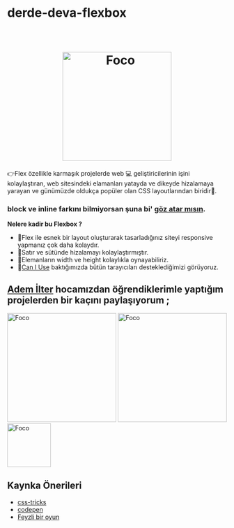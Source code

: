 # derde-deva-flexbox
<h1 align="center">
  <br>
  <img src="https://user-images.githubusercontent.com/56169582/87996214-2800d780-cafa-11ea-9217-c7603789782d.png" alt="Foco" width="250">
  <br>
</h1>
👉Flex özellikle karmaşık projelerde web 💻 geliştiricilerinin işini kolaylaştıran, web sitesindeki elamanları yatayda ve dikeyde hizalamaya yarayan ve günümüzde oldukça popüler olan CSS layoutlarından biridir🙌.  
  
  
### block ve inline farkını bilmiyorsan şuna bi' [göz atar mısın](http://www.btdersleri.com/ders/%C4%B0nline-Block-%C3%96zelli%C4%9Fi).  
  
  
  
**Nelere kadir bu Flexbox ?**  
-  🚀Flex ile esnek bir layout oluşturarak tasarladığınız siteyi responsive yapmanız çok daha kolaydır. 
-  🚀Satır ve sütünde hizalamayı kolaylaştırmıştır.
-  🚀Elemanların width ve height kolaylıkla oynayabiliriz.
-  🚀[Can I Use](https://caniuse.com/) baktığımızda bütün tarayıcıları desteklediğimizi görüyoruz.



## [Adem İlter](https://github.com/ademilter) hocamızdan öğrendiklerimle yaptığım projelerden bir kaçını paylaşıyorum ;
<img src="https://user-images.githubusercontent.com/56169582/87997638-57194800-cafe-11ea-9cb8-68f8b86e1759.png" alt="Foco" width="250"> <img src="https://user-images.githubusercontent.com/56169582/87997639-57194800-cafe-11ea-803f-874806f301a7.png" alt="Foco" width="250">  
<img src="https://user-images.githubusercontent.com/56169582/87997636-5680b180-cafe-11ea-8d83-e4306e0d4f6c.png" alt="Foco" height="100" width=auto>   

## Kaynka Önerileri
- [css-tricks](https://css-tricks.com/snippets/css/a-guide-to-flexbox/)
- [codepen](https://codepen.io/enxaneta/full/adLPwv)
- [Feyzli bir oyun](http://flexboxfroggy.com/#tr)
